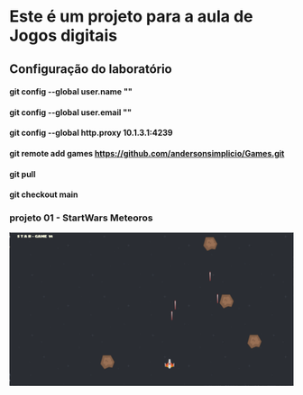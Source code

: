 

# Este é um projeto para a aula de Jogos digitais

## Configuração do laboratório
#### git config --global user.name "<username>"
#### git config --global user.email "<email>"
#### git config --global http.proxy 10.1.3.1:4239
#### git remote add games https://github.com/andersonsimplicio/Games.git
#### git pull
#### git checkout main
### projeto 01  - StartWars Meteoros
![alt text](/StartWars/assets/img/JogoCompleto.png)

